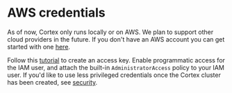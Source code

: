 # AWS credentials

As of now, Cortex only runs locally or on AWS. We plan to support other cloud providers in the future. If you don't have an AWS account you can get started with one [here](https://portal.aws.amazon.com/billing/signup#/start).

Follow this [tutorial](https://aws.amazon.com/premiumsupport/knowledge-center/create-access-key) to create an access key. Enable programmatic access for the IAM user, and attach the built-in `AdministratorAccess` policy to your IAM user. If you'd like to use less privileged credentials once the Cortex cluster has been created, see [security](../miscellaneous/security.md).
